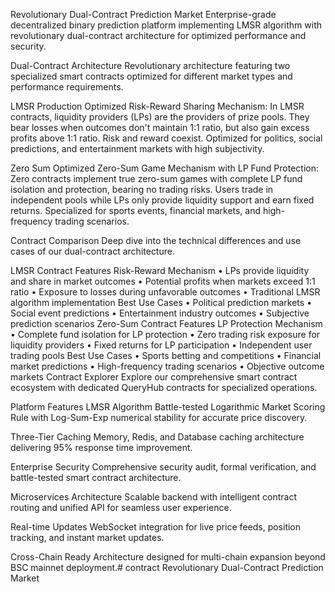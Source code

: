 Revolutionary Dual-Contract
Prediction Market
Enterprise-grade decentralized binary prediction platform implementing LMSR algorithm with revolutionary dual-contract architecture for optimized performance and security.

Dual-Contract Architecture
Revolutionary architecture featuring two specialized smart contracts optimized for different market types and performance requirements.

LMSR Production Optimized
Risk-Reward Sharing Mechanism: In LMSR contracts, liquidity providers (LPs) are the providers of prize pools. They bear losses when outcomes don't maintain 1:1 ratio, but also gain excess profits above 1:1 ratio. Risk and reward coexist. Optimized for politics, social predictions, and entertainment markets with high subjectivity.

Zero Sum Optimized
Zero-Sum Game Mechanism with LP Fund Protection: Zero contracts implement true zero-sum games with complete LP fund isolation and protection, bearing no trading risks. Users trade in independent pools while LPs only provide liquidity support and earn fixed returns. Specialized for sports events, financial markets, and high-frequency trading scenarios.

Contract Comparison
Deep dive into the technical differences and use cases of our dual-contract architecture.

LMSR Contract Features
Risk-Reward Mechanism
• LPs provide liquidity and share in market outcomes
• Potential profits when markets exceed 1:1 ratio
• Exposure to losses during unfavorable outcomes
• Traditional LMSR algorithm implementation
Best Use Cases
• Political prediction markets
• Social event predictions
• Entertainment industry outcomes
• Subjective prediction scenarios
Zero-Sum Contract Features
LP Protection Mechanism
• Complete fund isolation for LP protection
• Zero trading risk exposure for liquidity providers
• Fixed returns for LP participation
• Independent user trading pools
Best Use Cases
• Sports betting and competitions
• Financial market predictions
• High-frequency trading scenarios
• Objective outcome markets
Contract Explorer
Explore our comprehensive smart contract ecosystem with dedicated QueryHub contracts for specialized operations.


Platform Features
LMSR Algorithm
Battle-tested Logarithmic Market Scoring Rule with Log-Sum-Exp numerical stability for accurate price discovery.

Three-Tier Caching
Memory, Redis, and Database caching architecture delivering 95% response time improvement.

Enterprise Security
Comprehensive security audit, formal verification, and battle-tested smart contract architecture.

Microservices Architecture
Scalable backend with intelligent contract routing and unified API for seamless user experience.

Real-time Updates
WebSocket integration for live price feeds, position tracking, and instant market updates.

Cross-Chain Ready
Architecture designed for multi-chain expansion beyond BSC mainnet deployment.# contract
Revolutionary Dual-Contract Prediction Market
